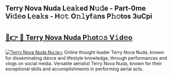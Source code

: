 ## Terry Nova Nuda L𝚎a𝚔ed N𝚞𝚍e - Part-0me Vi𝚍𝚎o L𝚎a𝚔s - H𝚘𝚝 O𝚗𝚕yf𝚊ns P𝚑𝚘tos 3uCpi

# <h2><a href="http://kff6bt4.oniu.top/?m=Terry+Nova+Nuda">🔗👉 🔴 Terry Nova Nuda P𝚑ot𝚘𝚜 V𝚒d𝚎o</a></h2>

[![Terry Nova Nuda Nu𝚍e𝚜](https://i.imgur.com/0qMVB7G.gif)](http://kff6bt4.oniu.top/?m=Terry+Nova+Nuda)
Online thought leader Terry Nova Nuda, known for disseminating dance and lifestyle knowledge, through performances and vlogs on social media. Versatile aerialist Terry Nova Nuda, known for their exceptional skills and accomplishments in performing aerial acts.  
